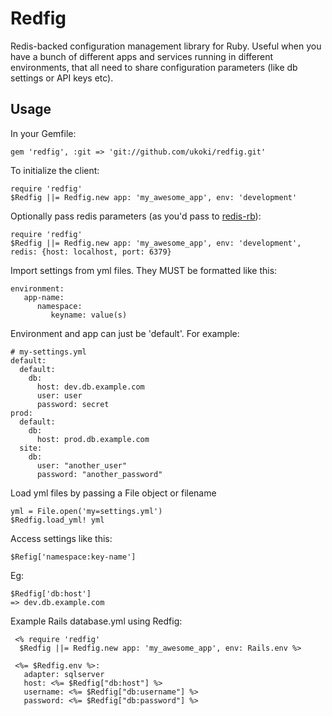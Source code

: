 Redfig
======

Redis-backed configuration management library for Ruby. Useful when you have a bunch of different apps and services running in different environments, that all need to share configuration parameters (like db settings or API keys etc).

## Usage

In your Gemfile:

    gem 'redfig', :git => 'git://github.com/ukoki/redfig.git'
    
To initialize the client:

    require 'redfig'
    $Redfig ||= Redfig.new app: 'my_awesome_app', env: 'development'
    
Optionally pass redis parameters (as you'd pass to [redis-rb](https://github.com/redis/redis-rb)):

    require 'redfig'
    $Redfig ||= Redfig.new app: 'my_awesome_app', env: 'development', redis: {host: localhost, port: 6379}

Import settings from yml files. They MUST be formatted like this:

    environment:
       app-name:
          namespace:
             keyname: value(s)
             
Environment and app can just be 'default'. For example:

    # my-settings.yml
    default:
      default:
        db:
          host: dev.db.example.com
          user: user
          password: secret
    prod:
      default:
        db:
          host: prod.db.example.com
      site:
        db:
          user: "another_user"
          password: "another_password"
    

Load yml files by passing a File object or filename

    yml = File.open('my=settings.yml')
    $Redfig.load_yml! yml

Access settings like this:

    $Refig['namespace:key-name']
    
Eg:

    $Redfig['db:host']
    => dev.db.example.com
    
Example Rails database.yml using Redfig:

     <% require 'redfig'
      $Redfig ||= Redfig.new app: 'my_awesome_app', env: Rails.env %>
    
     <%= $Redfig.env %>:
       adapter: sqlserver
       host: <%= $Redfig["db:host"] %>
       username: <%= $Redfig["db:username"] %>
       password: <%= $Redfig["db:password"] %>
    
